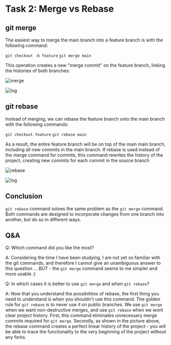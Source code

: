 # Task 2: Merge vs Rebase

## git merge

The easiest way to merge the main branch into a feature branch is with the following command:

`git checkout -b feature`
`git merge main`

This operation creates a new "merge commit" on the feature branch, linking the histories of both branches:

![merge](/home/maks/zoola-academy-homework/general/3_git2/Max-Kovalchuk/screenshot/merge-task2.png)

![log](/home/maks/zoola-academy-homework/general/3_git2/Max-Kovalchuk/screenshot/merge-log-task2.png)

## git rebase

Instead of merging, we can rebase the feature branch onto the main branch with the following commands:

`git checkout feature`
`git rebase main`

As a result, the entire feature branch will be on top of the main main branch, including all new commits in the main branch. If rebase is used instead of the merge command for commits, this command rewrites the history of the project, creating new commits for each commit in the source branch

![rebase](/home/maks/zoola-academy-homework/general/3_git2/Max-Kovalchuk/screenshot/rebase-task2.png)

![log](/home/maks/zoola-academy-homework/general/3_git2/Max-Kovalchuk/screenshot/reflog-task2.png)



## Conclusion

`git rebase` command solves the same problem as the `git merge` command. Both commands are designed to incorporate changes from one branch into another, but do so in different ways.

## Q&A

Q: Which command did you like the most?

A: Considering the time I have been studying, I am not yet so familiar with the git commands, and therefore I cannot give an unambiguous answer to this question ... BUT - the `git merge` command seems to me simpler and more usable :)

Q: In which cases it is better to use `git merge` and when `git rebase`?

A: Now that you understand the possibilities of rebase, the first thing you need to understand is when you shouldn't use this command. The golden rule for `git rebase` is to never use it on public branches. We use `git merge` when we want non-destructive merges, and use `git rebase` when we wont clear project history. First, this command eliminates unnecessary merge commits required for `git merge`. Secondly, as shown in the picture above, the rebase command creates a perfect linear history of the project - you will be able to trace the functionality to the very beginning of the project without any forks.